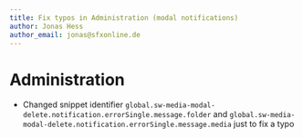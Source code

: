 ```yaml
---
title: Fix typos in Administration (modal notifications)
author: Jonas Hess
author_email: jonas@sfxonline.de
---
```

# Administration
* Changed snippet identifier `global.sw-media-modal-delete.notification.errorSingle.message.folder` and  `global.sw-media-modal-delete.notification.errorSingle.message.media` just to fix a typo
